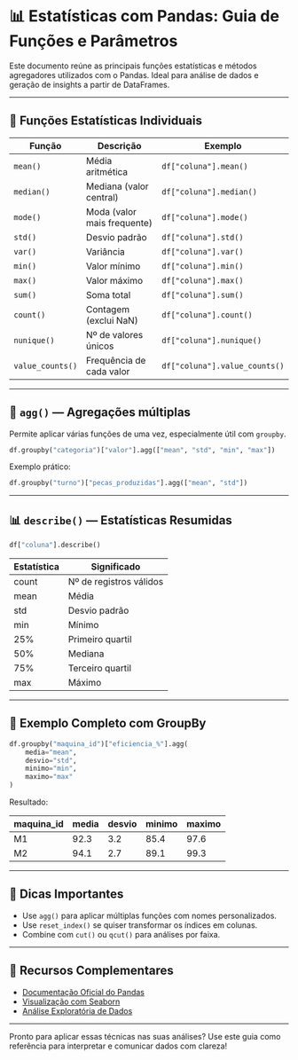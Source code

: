 
# 📊 Estatísticas com Pandas: Guia de Funções e Parâmetros

Este documento reúne as principais funções estatísticas e métodos agregadores utilizados com o Pandas. Ideal para análise de dados e geração de insights a partir de DataFrames.

---

## 🧠 Funções Estatísticas Individuais

| Função | Descrição | Exemplo |
|--------|-----------|---------|
| `mean()` | Média aritmética | `df["coluna"].mean()` |
| `median()` | Mediana (valor central) | `df["coluna"].median()` |
| `mode()` | Moda (valor mais frequente) | `df["coluna"].mode()` |
| `std()` | Desvio padrão | `df["coluna"].std()` |
| `var()` | Variância | `df["coluna"].var()` |
| `min()` | Valor mínimo | `df["coluna"].min()` |
| `max()` | Valor máximo | `df["coluna"].max()` |
| `sum()` | Soma total | `df["coluna"].sum()` |
| `count()` | Contagem (exclui NaN) | `df["coluna"].count()` |
| `nunique()` | Nº de valores únicos | `df["coluna"].nunique()` |
| `value_counts()` | Frequência de cada valor | `df["coluna"].value_counts()` |

---

## 🧩 `agg()` — Agregações múltiplas

Permite aplicar várias funções de uma vez, especialmente útil com `groupby`.

```python
df.groupby("categoria")["valor"].agg(["mean", "std", "min", "max"])
```

Exemplo prático:
```python
df.groupby("turno")["pecas_produzidas"].agg(["mean", "std"])
```

---

## 📊 `describe()` — Estatísticas Resumidas

```python
df["coluna"].describe()
```

| Estatística | Significado |
|-------------|-------------|
| count | Nº de registros válidos |
| mean | Média |
| std | Desvio padrão |
| min | Mínimo |
| 25% | Primeiro quartil |
| 50% | Mediana |
| 75% | Terceiro quartil |
| max | Máximo |

---

## 🧮 Exemplo Completo com GroupBy

```python
df.groupby("maquina_id")["eficiencia_%"].agg(
    media="mean",
    desvio="std",
    minimo="min",
    maximo="max"
)
```

Resultado:

| maquina_id | media | desvio | minimo | maximo |
|------------|-------|--------|--------|--------|
| M1         | 92.3  | 3.2    | 85.4   | 97.6   |
| M2         | 94.1  | 2.7    | 89.1   | 99.3   |

---

## 🧠 Dicas Importantes

- Use `agg()` para aplicar múltiplas funções com nomes personalizados.
- Use `reset_index()` se quiser transformar os índices em colunas.
- Combine com `cut()` ou `qcut()` para análises por faixa.

---

## 📌 Recursos Complementares

- [Documentação Oficial do Pandas](https://pandas.pydata.org/docs/)
- [Visualização com Seaborn](https://seaborn.pydata.org/)
- [Análise Exploratória de Dados](https://realpython.com/pandas-python-explore-dataset/)

---

Pronto para aplicar essas técnicas nas suas análises? Use este guia como referência para interpretar e comunicar dados com clareza!
